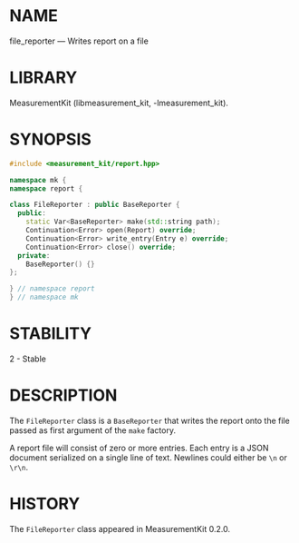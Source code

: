 # NAME
file_reporter &mdash; Writes report on a file

# LIBRARY
MeasurementKit (libmeasurement_kit, -lmeasurement_kit).

# SYNOPSIS
```C++
#include <measurement_kit/report.hpp>

namespace mk {
namespace report {

class FileReporter : public BaseReporter {
  public:
    static Var<BaseReporter> make(std::string path);
    Continuation<Error> open(Report) override;
    Continuation<Error> write_entry(Entry e) override;
    Continuation<Error> close() override;
  private:
    BaseReporter() {}
};

} // namespace report
} // namespace mk
```

# STABILITY

2 - Stable

# DESCRIPTION

The `FileReporter` class is a `BaseReporter` that writes the report onto the
file passed as first argument of the `make` factory.

A report file will consist of zero or more entries. Each entry is a JSON
document serialized on a single line of text. Newlines could either be `\n`
or `\r\n`.

# HISTORY

The `FileReporter` class appeared in MeasurementKit 0.2.0.

